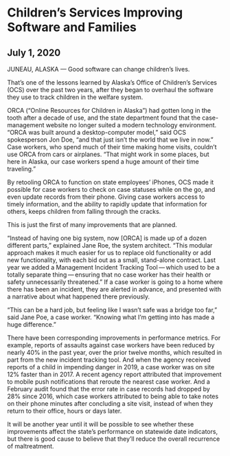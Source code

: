 # Children’s Services Improving Software and Families
## July 1, 2020

JUNEAU, ALASKA — Good software can change children’s lives.

That’s one of the lessons learned by Alaska’s Office of Children’s Services (OCS) over the past two years, after they began to overhaul the software they use to track children in the welfare system.

ORCA (“Online Resources for Children in Alaska”) had gotten long in the tooth after a decade of use, and the state department found that the case-management website no longer suited a modern technology environment. “ORCA was built around a desktop-computer model,” said OCS spokesperson Jon Doe, “and that just isn’t the world that we live in now.” Case workers, who spend much of their time making home visits, couldn’t use ORCA from cars or airplanes. “That might work in some places, but here in Alaska, our case workers spend a huge amount of their time traveling.”

By retooling ORCA to function on state employees’ iPhones, OCS made it possible for case workers to check on case statuses while on the go, and even update records from their phone. Giving case workers access to timely information, and the ability to rapidly update that information for others, keeps children from falling through the cracks.

This is just the first of many improvements that are planned.

“Instead of having one big system, now [ORCA] is made up of a dozen different parts,” explained Jane Roe, the system architect. “This modular approach makes it much easier for us to replace old functionality or add new functionality, with each bid out as a small, stand-alone contract. Last year we added a Management Incident Tracking Tool — which used to be a totally separate thing — ensuring that no case worker has their health or safety unnecessarily threatened.” If a case worker is going to a home where there has been an incident, they are alerted in advance, and presented with a narrative about what happened there previously.

“This can be a hard job, but feeling like I wasn’t safe was a bridge too far,” said Jane Poe, a case worker. “Knowing what I’m getting into has made a huge difference.”

There have been corresponding improvements in performance metrics. For example, reports of assaults against case workers have been reduced by nearly 40% in the past year, over the prior twelve months, which resulted in part from the new incident tracking tool. And when the agency received reports of a child in impending danger in 2019, a case worker was on site 12% faster than in 2017. A recent agency report attributed that improvement to mobile push notifications that reroute the nearest case worker. And a February audit found that the error rate in case records had dropped by 28% since 2016, which case workers attributed to being able to take notes on their phone minutes after concluding a site visit, instead of when they return to their office, hours or days later.

It will be another year until it will be possible to see whether these improvements affect the state’s performance on statewide date indicators, but there is good cause to believe that they’ll reduce the overall recurrence of maltreatment.
